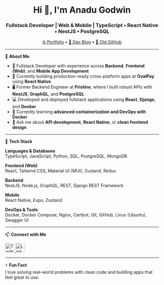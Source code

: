 <h1 align="center">Hi 👋, I'm Anadu Godwin</h1>
<h3 align="center">Fullstack Developer | Web & Mobile | TypeScript • React Native • NestJS • PostgreSQL</h3>

<p align="center">
  <a href="https://anadu.vercel.app/" target="_blank">🌐 Portfolio</a> •
  <a href="https://dev.to/anadudev" target="_blank">📝 Dev Blog</a> •
  <a href="https://github.com/AnaduCG" target="_blank">📁 Old GitHub</a>
</p>

---

🚀 **About Me**

- 💼 Fullstack Developer with experience across **Backend**, **Frontend (Web)**, and **Mobile App Development**
- 📱 Currently building production-ready cross-platform apps at **OvalPay** using **React Native**
- 🖥️ Former Backend Engineer at **Pristine**, where I built robust APIs with **NestJS**, **GraphQL**, and **PostgreSQL**
- 💻 Developed and deployed fullstack applications using **React**, **Django**, and **Docker**
- 🔭 Currently learning **advanced containerization and DevOps with Docker**
- 💬 Ask me about **API development**, **React Native**, or **clean frontend design**

---

🧰 **Tech Stack**

**Languages & Databases**  
TypeScript, JavaScript, Python, SQL, PostgreSQL, MongoDB

**Frontend (Web)**  
React, Tailwind CSS, Material UI (MUI), Zustand, Redux

**Backend**  
NestJS, Node.js, GraphQL, REST, Django REST Framework

**Mobile**  
React Native, Expo, Zustand

**DevOps & Tools**  
Docker, Docker Compose, Nginx, Certbot, Git, GitHub, Linux (Ubuntu), Swagger UI

---

📫 **Connect with Me**

<a href="https://twitter.com/anadu_dev" target="_blank">
  <img src="https://raw.githubusercontent.com/rahuldkjain/github-profile-readme-generator/master/src/images/icons/Social/twitter.svg" alt="Twitter" width="30" height="30" />
</a>
<a href="https://linkedin.com/in/anadudev" target="_blank">
  <img src="https://raw.githubusercontent.com/rahuldkjain/github-profile-readme-generator/master/src/images/icons/Social/linked-in-alt.svg" alt="LinkedIn" width="30" height="30" />
</a>

---

⚡ **Fun Fact**  
I love solving real-world problems with clean code and building apps that feel great to use.
